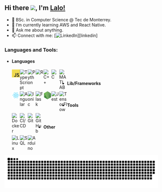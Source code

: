 ## Hi there <img src="https://github.com/TheDudeThatCode/TheDudeThatCode/blob/master/Assets/Hi.gif" width="29px">, I'm [Lalo!](https://lalovene.netlify.app/) 

- 📘 BSc. in Computer Science @ Tec de Monterrey.
- 🌱 I’m currently learning AWS and React Native.
- 💬 Ask me about anything.
- 📫 Connect with me: [<img alt="LinkedIn" width="22px" src="https://cdn-icons-png.flaticon.com/512/174/174857.png" />][linkedin]

### Languages and Tools:

<ul>
  <li>
    <h4>Languages</h4>  
    <img align="left" alt="JavaScript" width="26px" src="https://raw.githubusercontent.com/github/explore/80688e429a7d4ef2fca1e82350fe8e3517d3494d/topics/javascript/javascript.png">
    <img align="left" alt="TypeScript" width="26px" src="https://user-images.githubusercontent.com/54692916/131588414-1493c44a-f570-400d-919f-2deb3b2de049.png">
    <img align="left" alt="Python" width="26px" src="https://user-images.githubusercontent.com/54692916/131589278-01f07f6f-d535-4d46-9d68-e84251a9e539.png">
    <img align="left" alt="R" width="26px" src="https://user-images.githubusercontent.com/54692916/131589399-82c7dced-bca5-4286-8b94-35ec555c398c.png">
    <img align="left" alt="C++" width="26px" src="https://user-images.githubusercontent.com/54692916/131589480-735743bc-f958-458f-bee9-83a307c1f8ba.png">
    <img align="left" alt="C" width="26px" src="https://user-images.githubusercontent.com/54692916/131589531-2b5d21e8-0797-4f47-af66-946300d53561.png">
    <img align="left" alt="MATLAB" width="26px" src="https://user-images.githubusercontent.com/54692916/131589590-2d33315f-24aa-4828-adb9-a48b36a505b1.png">
  </li>
  <br />
  <li>
    <h4>Lib/Frameworks</h4>
    <img align="left" alt="React" width="26px" src="https://raw.githubusercontent.com/github/explore/80688e429a7d4ef2fca1e82350fe8e3517d3494d/topics/react/react.png" />
    <img align="left" alt="Angular" width="26px" src="https://user-images.githubusercontent.com/54692916/131589640-86a6a9ac-e938-4771-a1a9-bae544c938c9.png">
    <img align="left" alt="Ionic" width="26px" src="https://user-images.githubusercontent.com/54692916/131591386-c6ddef5e-cf67-4eaf-bdb2-1f059f4983ed.png" />
    <img align="left" alt="Flask" width="26px" src="https://user-images.githubusercontent.com/54692916/131591083-ca1f26d6-2546-4e1d-a41e-3b2dd9f65c33.png" />
    <img align="left" alt="Node.js" width="26px" src="https://raw.githubusercontent.com/github/explore/80688e429a7d4ef2fca1e82350fe8e3517d3494d/topics/nodejs/nodejs.png" />
    <img align="left" alt="Jest" width="26px" src="https://user-images.githubusercontent.com/54692916/131591143-c39e9841-b9f7-49b8-b878-b14b96ee7beb.png" />
    <img align="left" alt="TensorFlow" width="26px" src="https://user-images.githubusercontent.com/54692916/131591295-7d2c1dd4-6a16-4a56-bf45-800dd5e60a4d.png" />
  </li>
  <br />
  <li>
    <h4>Tools</h4>
    <img align="left" alt="Docker" width="26px" src="https://user-images.githubusercontent.com/54692916/131588347-4e01a8e1-472c-45ad-8b7e-475f65c6efe6.png" />
    <img align="left" alt="CI/CD" width="26px" src="https://user-images.githubusercontent.com/54692916/131590018-eade87c0-b803-41fe-9b93-fdf3adda9e08.png" />
    <img align="left" alt="Git" width="26px" src="https://user-images.githubusercontent.com/54692916/131587478-532e9009-d994-4b3a-b11d-e325f3275c17.png" />
    <img align="left" alt="GitHub" width="26px" src="https://user-images.githubusercontent.com/54692916/131587381-9e98d96b-d884-4d45-aecb-beb477c110e1.png" />
  </li>
  <br />
  <li>
    <h4>Other</h4>
    <img align="left" alt="Linux" width="26px" src="https://user-images.githubusercontent.com/54692916/131590613-1aef8ae7-bf3d-446a-8d1c-99385f14e7d0.png" />
    <img align="left" alt="SQL" width="26px" src="https://user-images.githubusercontent.com/54692916/131590547-32508d52-7373-4a5d-bf9f-dc64af24e462.png" />
    <img align="left" alt="Arduino" width="26px" src="https://user-images.githubusercontent.com/54692916/131590791-0dea1572-3871-4a7f-b686-f593dde8bd7a.png" />
  </li>
</ul>

<br />
<br />
<br />

<p align="center">
  <img  src="https://raw.githubusercontent.com/Elanza-48/Elanza-48/main/resources/img/github-contribution-grid-snake.svg"
    alt="example" />
</p>

<!--
**LaloVene/LaloVene** is a ✨ _special_ ✨ repository because its `README.md` (this file) appears on your GitHub profile.

Here are some ideas to get you started:

- 🔭 I’m currently working on ...
- 🌱 I’m currently learning ...
- 👯 I’m looking to collaborate on ...
- 🤔 I’m looking for help with ...
- 💬 Ask me about ...
- 📫 How to reach me: ...
- 😄 Pronouns: ...
- ⚡ Fun fact: ...


<details>
  <summary>:zap: GitHub Stats</summary>
  <img align="left" alt="lalovene's GitHub Stats" src="https://github-readme-stats.vercel.app/api?username=lalovene" />

</details>
-->
